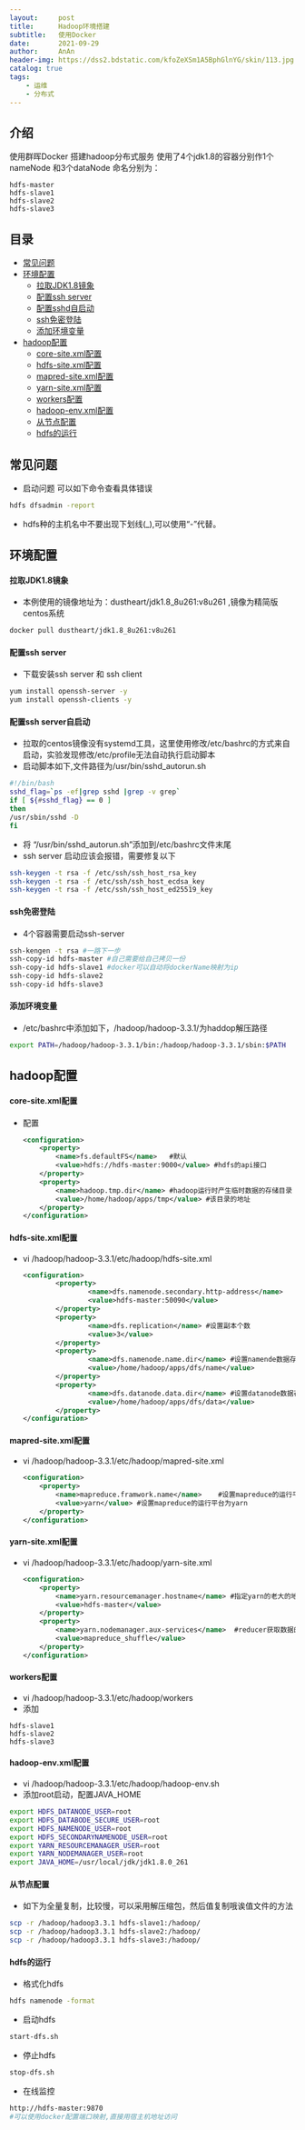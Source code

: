 ```yaml
---
layout:     post
title:      Hadoop环境搭建
subtitle:   使用Docker
date:       2021-09-29
author:     AnAn
header-img: https://dss2.bdstatic.com/kfoZeXSm1A5BphGlnYG/skin/113.jpg
catalog: true
tags:
    - 运维
    - 分布式
---
```

## 介绍
使用群晖Docker 搭建hadoop分布式服务
使用了4个jdk1.8的容器分别作1个nameNode 和3个dataNode
命名分别为：
```text
hdfs-master
hdfs-slave1
hdfs-slave2
hdfs-slave3
```

## 目录
- [常见问题](#id000)
- [环境配置](#id001)
  - [拉取JDK1.8镜象](#id001)
  - [配置ssh server](#id002)
  - [配置sshd自启动](#id003)
  - [ssh免密登陆](#id004)
  - [添加环境变量](#id005)
- [hadoop配置](#id006)
  - [core-site.xml配置](#id006)
  - [hdfs-site.xml配置](#id007)
  - [mapred-site.xml配置](#id008)
  - [yarn-site.xml配置](#id009)
  - [workers配置](#id010)
  - [hadoop-env.xml配置](#id011)
  - [从节点配置](#id015)
  - [hdfs的运行](#id013)

<a name="id000"></a>
## 常见问题
- 启动问题 可以如下命令查看具体错误
```sh
hdfs dfsadmin -report
```   
- hdfs种的主机名中不要出现下划线(_),可以使用“-”代替。

<a name="id001"></a>
## 环境配置

#### 拉取JDK1.8镜象
- 本例使用的镜像地址为：dustheart/jdk1.8_8u261:v8u261 ,镜像为精简版centos系统
```sh
docker pull dustheart/jdk1.8_8u261:v8u261
```

<a name="id002"></a>
#### 配置ssh server
- 下载安装ssh server 和 ssh client
```sh
yum install openssh-server -y
yum install openssh-clients -y
```

<a name="id003"></a>
#### 配置ssh server自启动
- 拉取的centos镜像没有systemd工具，这里使用修改/etc/bashrc的方式来自启动，实验发现修改/etc/profile无法自动执行启动脚本
- 启动脚本如下,文件路径为/usr/bin/sshd_autorun.sh
```sh
#!/bin/bash
sshd_flag=`ps -ef|grep sshd |grep -v grep`
if [ ${#sshd_flag} == 0 ]
then
/usr/sbin/sshd -D
fi
```
- 将 “/usr/bin/sshd_autorun.sh”添加到/etc/bashrc文件末尾
- ssh server 启动应该会报错，需要修复以下
```sh
ssh-keygen -t rsa -f /etc/ssh/ssh_host_rsa_key
ssh-keygen -t rsa -f /etc/ssh/ssh_host_ecdsa_key
ssh-keygen -t rsa -f /etc/ssh/ssh_host_ed25519_key
```

<a name="id004"></a>
#### ssh免密登陆
- 4个容器需要启动ssh-server
```sh
ssh-kengen -t rsa #一路下一步
ssh-copy-id hdfs-master #自己需要给自己拷贝一份
ssh-copy-id hdfs-slave1 #docker可以自动将dockerName映射为ip
ssh-copy-id hdfs-slave2
ssh-copy-id hdfs-slave3
```

<a name="id004"></a>
#### 添加环境变量
- /etc/bashrc中添加如下，/hadoop/hadoop-3.3.1/为haddop解压路径
```sh
export PATH=/hadoop/hadoop-3.3.1/bin:/hadoop/hadoop-3.3.1/sbin:$PATH
```

## hadoop配置

<a name="id006"></a>
#### core-site.xml配置
- 配置
    ```xml
    <configuration>
        <property>
            <name>fs.defaultFS</name>   #默认
            <value>hdfs://hdfs-master:9000</value> #hdfs的api接口
        </property>
        <property>
            <name>hadoop.tmp.dir</name> #hadoop运行时产生临时数据的存储目录
            <value>/home/hadoop/apps/tmp</value> #该目录的地址
        </property>
    </configuration>
    ```

<a name="id007"></a>
#### hdfs-site.xml配置
- vi /hadoop/hadoop-3.3.1/etc/hadoop/hdfs-site.xml
    ```xml
    <configuration>
            <property>
                    <name>dfs.namenode.secondary.http-address</name>
                    <value>hdfs-master:50090</value>
            </property>
            <property>
                    <name>dfs.replication</name> #设置副本个数
                    <value>3</value>
            </property>
            <property>
                    <name>dfs.namenode.name.dir</name> #设置namende数据存放点
                    <value>/home/hadoop/apps/dfs/name</value>
            </property>
            <property>
                    <name>dfs.datanode.data.dir</name> #设置datanode数据存放点
                    <value>/home/hadoop/apps/dfs/data</value>
            </property>
    </configuration>
    ```

<a name="id008"></a>
#### mapred-site.xml配置
- vi /hadoop/hadoop-3.3.1/etc/hadoop/mapred-site.xml
    ```xml
    <configuration>
        <property>
            <name>mapreduce.framwork.name</name>    #设置mapreduce的运行平台的名称
            <value>yarn</value> #设置mapreduce的运行平台为yarn
        </property>
    </configuration>
    ```

<a name="id009"></a>
#### yarn-site.xml配置
- vi /hadoop/hadoop-3.3.1/etc/hadoop/yarn-site.xml
    ```xml
    <configuration>
        <property>
            <name>yarn.resourcemanager.hostname</name> #指定yarn的老大的地址
            <value>hdfs-master</value>
        </property>
        <property>
            <name>yarn.nodemanager.aux-services</name>  #reducer获取数据的方式
            <value>mapreduce_shuffle</value> 
        </property>
    </configuration>
    ```

<a name="id010"></a>
#### workers配置
- vi /hadoop/hadoop-3.3.1/etc/hadoop/workers
- 添加
```text
hdfs-slave1
hdfs-slave2
hdfs-slave3
```

<a name="id011"></a>
#### hadoop-env.xml配置
- vi /hadoop/hadoop-3.3.1/etc/hadoop/hadoop-env.sh
- 添加root启动，配置JAVA_HOME
```sh
export HDFS_DATANODE_USER=root                                                                                                        
export HDFS_DATABODE_SECURE_USER=root                                                                                                 
export HDFS_NAMENODE_USER=root                                                                                                        
export HDFS_SECONDARYNAMENODE_USER=root                                                                                               
export YARN_RESOURCEMANAGER_USER=root                                                                                                 
export YARN_NODEMANAGER_USER=root
export JAVA_HOME=/usr/local/jdk/jdk1.8.0_261
```

<a name="id015"></a>
#### 从节点配置
- 如下为全量复制，比较慢，可以采用解压缩包，然后值复制哦诶值文件的方法
```sh
scp -r /hadoop/hadoop3.3.1 hdfs-slave1:/hadoop/
scp -r /hadoop/hadoop3.3.1 hdfs-slave2:/hadoop/
scp -r /hadoop/hadoop3.3.1 hdfs-slave3:/hadoop/
```

<a name="id013"></a>
#### hdfs的运行
- 格式化hdfs
```sh
hdfs namenode -format
```
- 启动hdfs
```sh
start-dfs.sh
```
- 停止hdfs
```sh
stop-dfs.sh
```
- 在线监控
```sh
http://hdfs-master:9870
#可以使用docker配置端口映射,直接用宿主机地址访问
```